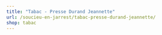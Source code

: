 ```yaml
---
title: "Tabac - Presse Durand Jeannette"
url: /soucieu-en-jarrest/tabac-presse-durand-jeannette/
shop: tabac
---
```

